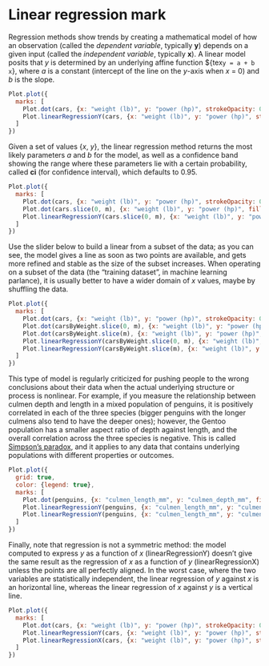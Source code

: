 # Linear regression mark

Regression methods show trends by creating a mathematical model of how an observation (called the _dependent variable_, typically **y**) depends on a given input (called the _independent variable_, typically **x**). A linear model posits that _y_ is determined by an underlying affine function ${tex`y = a + b x`}, where _a_ is a constant (intercept of the line on the _y_-axis when _x_ = 0) and _b_ is the slope.

```js
Plot.plot({
  marks: [
    Plot.dot(cars, {x: "weight (lb)", y: "power (hp)", strokeOpacity: 0.5, r: 2}),
    Plot.linearRegressionY(cars, {x: "weight (lb)", y: "power (hp)", stroke: "steelblue", ci: 0.95})
  ]
})
```

Given a set of values {*x*, *y*}, the linear regression method returns the most likely parameters _a_ and _b_ for the model, as well as a confidence band showing the range where these parameters lie with a certain probability, called **ci** (for confidence interval), which defaults to 0.95.

```js
Plot.plot({
  marks: [
    Plot.dot(cars, {x: "weight (lb)", y: "power (hp)", strokeOpacity: 0.5, r: 2}),
    Plot.dot(cars.slice(0, m), {x: "weight (lb)", y: "power (hp)", fill: "steelblue", r: 2}),
    Plot.linearRegressionY(cars.slice(0, m), {x: "weight (lb)", y: "power (hp)", stroke: "steelblue"})
  ]
})
```

Use the slider below to build a linear from a subset of the data; as you can see, the model gives a line as soon as two points are available, and gets more refined and stable as the size of the subset increases. When operating on a subset of the data (the “training dataset”, in machine learning parlance), it is usually better to have a wider domain of *x* values, maybe by shuffling the data.

<!-- viewof m = Inputs.range([0, cars.length], {step: 1, label: "Number of points"}) -->

```js
Plot.plot({
  marks: [
    Plot.dot(cars, {x: "weight (lb)", y: "power (hp)", strokeOpacity: 0.5, r: 2}),
    Plot.dot(carsByWeight.slice(0, m), {x: "weight (lb)", y: "power (hp)", fill: "steelblue", r: 2}),
    Plot.dot(carsByWeight.slice(m), {x: "weight (lb)", y: "power (hp)", fill: "orange", r: 2}),
    Plot.linearRegressionY(carsByWeight.slice(0, m), {x: "weight (lb)", y: "power (hp)", stroke: "steelblue", ci: 0.95}),
    Plot.linearRegressionY(carsByWeight.slice(m), {x: "weight (lb)", y: "power (hp)", stroke: "orange", ci: 0.95})
  ]
})
```

<!-- carsByWeight = d3.sort(cars, d => d["weight (lb)"]) -->

This type of model is regularly criticized for pushing people to the wrong conclusions about their data when the actual underlying structure or process is nonlinear. For example, if you measure the relationship between culmen depth and length in a mixed population of penguins, it is positively correlated in each of the three species (bigger penguins with the longer culmens also tend to have the deeper ones); however, the Gentoo population has a smaller aspect ratio of depth against length, and the overall correlation across the three species is negative. This is called [Simpson’s paradox](https://en.wikipedia.org/wiki/Simpson%27s_paradox), and it applies to any data that contains underlying populations with different properties or outcomes.

```js
Plot.plot({
  grid: true,
  color: {legend: true},
  marks: [
    Plot.dot(penguins, {x: "culmen_length_mm", y: "culmen_depth_mm", fill: "species"}),
    Plot.linearRegressionY(penguins, {x: "culmen_length_mm", y: "culmen_depth_mm", stroke: "species"}),
    Plot.linearRegressionY(penguins, {x: "culmen_length_mm", y: "culmen_depth_mm"})
  ]
})
```

Finally, note that regression is not a symmetric method: the model computed to express _y_ as a function of _x_ (linearRegressionY) doesn’t give the same result as the regression of _x_ as a function of _y_ (linearRegressionX) unless the points are all perfectly aligned. In the worst case, where the two variables are statistically independent, the linear regression of _y_ against _x_ is an horizontal line, whereas the linear regression of _x_ against _y_ is a vertical line.

```js
Plot.plot({
  marks: [
    Plot.dot(cars, {x: "weight (lb)", y: "power (hp)", strokeOpacity: 0.5, r: 2}),
    Plot.linearRegressionY(cars, {x: "weight (lb)", y: "power (hp)", stroke: "steelblue"}),
    Plot.linearRegressionX(cars, {x: "weight (lb)", y: "power (hp)", stroke: "orange"})
  ]
})
```
